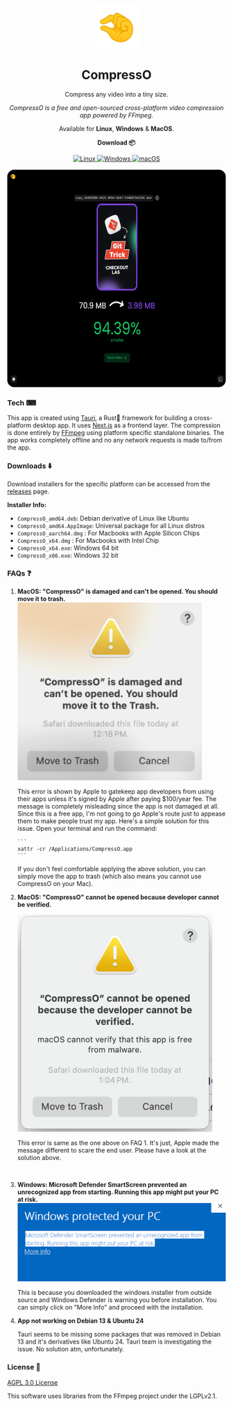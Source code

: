<div align="center">
  <div align="center">
   <img width="100" height="100" src="public/logo.png" alt="Logo">
  </div>
	<h1 align="center">CompressO</h1>
	<p align="center">
		Compress any video into a tiny size.
    </p>
    <i align="center">
		CompressO is a free and open-sourced cross-platform video compression app powered by FFmpeg.
    </i>
    <br />
    <p align="center">
		Available for <strong>Linux</strong>, <strong>Windows</strong> & <strong>MacOS</strong>.
    </p>
    <p>
      <strong>Download 📦</strong>
    </p>
    <div>
      <a href="https://github.com/codeforreal1/compressO/releases">
        <img alt="Linux" src="https://img.shields.io/badge/-Linux-yellow?style=flat-square&logo=linux&logoColor=black&color=orange" />
      </a>
      <a href="https://github.com/codeforreal1/compressO/releases">
        <img alt="Windows" src="https://img.shields.io/badge/-Windows-blue?style=flat-square&logo=windows&logoColor=white" />
      </a>
      <a href="https://github.com/codeforreal1/compressO/releases">
        <img alt="macOS" src="https://img.shields.io/badge/-macOS-black?style=flat-square&logo=apple&logoColor=white" />
      </a>
    </div>
    <br />
</div>
<div align="center">
    <img src="public/screenshot.png" alt="Screenshot" height="500" style="border-radius: 16px;" />
</div>

### Tech ⌨

This app is created using [Tauri](https://tauri.app/), a Rust🦀 framework for building a cross-platform desktop app. It uses [Next.js](https://nextjs.org/) as a frontend layer. The compression is done entirely by [FFmpeg](https://ffmpeg.org/) using platform specific standalone binaries.
The app works completely offline and no any network requests is made to/from the app.

### Downloads ⬇️

Download installers for the specific platform can be accessed from the [releases](https://github.com/codeforreal1/compressO/releases) page.

<strong>Installer Info:</strong>

- `CompressO_amd64.deb`: Debian derivative of Linux like Ubuntu
- `CompressO_amd64.AppImage`: Universal package for all Linux distros
- `CompressO_aarch64.dmg` : For Macbooks with Apple Silicon Chips
- `CompressO_x64.dmg` : For Macbooks with Intel Chip
- `CompressO_x64.exe`: Windows 64 bit
- `CompressO_x86.exe`: Windows 32 bit

### FAQs ❓

1.  <strong> MacOS: "CompressO" is damaged and can't be opened. You should move it to trash. </strong>
    !["CompressO" is damaged and can't be opened. You should move it to trash.](assets/image.png)
    <p>
    This error is shown by Apple to gatekeep app developers from using their apps unless it's signed by Apple after paying $100/year fee. The message is completely misleading since the app is not damaged at all. Since this is a free app, I'm not going to go Apple's route just to appease them to make people trust my app. Here's a simple solution for this issue. Open your terminal and run the command:
    </p>

        ```
        xattr -cr /Applications/CompressO.app
        ```

      <p>
           If you don't feel comfortable applying the above solution, you can simply move the app to trash (which also means you cannot use CompressO on your Mac).
        </p>

2.  <strong> MacOS: "CompressO" cannot be opened because developer cannot be verified. </strong>

    !["CompressO" cannot be opened because developer cannot be verified.](assets/image-1.png)

      <p>
        This error is same as the one above on FAQ 1. It's just, Apple made the message different to scare the end user. Please have a look at the solution above.
          </p>

    <br />

3.  <strong>Windows: Microsoft Defender SmartScreen prevented an unrecognized app from starting. Running this app might put your PC at risk.</strong>
    ![alt text](assets/image-2.png)

    This is because you downloaded the windows installer from outside source and Windows Defender is warning you before installation. You can simply click on "More Info" and proceed with the installation.

4.  <strong>App not working on Debian 13 & Ubuntu 24 </strong>
    <p>
    Tauri seems to be missing some packages that was removed in Debian 13 and it's derivatives like Ubuntu 24. Tauri team is investigating the issue. No solution atm, unfortunately.
    </p>

### License 🚨

<a href="./LICENSE">AGPL 3.0 License</a>

<p className="block text-sm">
This software uses libraries from the FFmpeg project under the LGPLv2.1.
</p>
